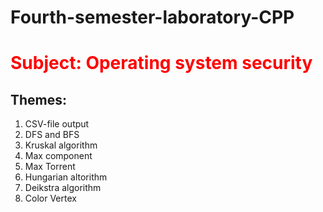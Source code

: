 # Fourth-semester-laboratory-CPP
<h1 style = "color:red">Subject: Operating system security</h1>
<h2>Themes:</h2>
<ol>
  <li>CSV-file output</li>
  <li>DFS and BFS</li>
  <li>Kruskal algorithm</li>
  <li>Max component</li>
  <li>Max Torrent</li>
  <li>Hungarian altorithm</li>
  <li>Deikstra algorithm</li>
  <li>Color Vertex</li>
</ol>
